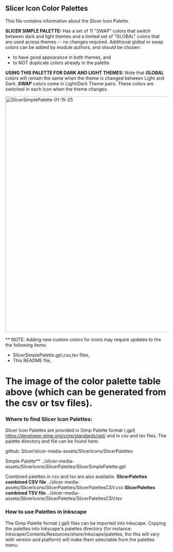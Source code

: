 ## Slicer Icon Color Palettes

This file contains information about the Slicer Icon Palette.

 **SLICER SIMPLE PALETTE:** Has a set of 11 "SWAP" colors that switch between dark and light themes and a limited set of "GLOBAL" colors that are used across themes -- no changes required. Additional global or swap colors can be added by module authors, and should be chosen:
 
* to have good appearance in both themes, and
* to NOT duplicate colors already in the palette.

 **USING THIS PALETTE FOR DARK AND LIGHT THEMES:** Note that ***GLOBAL*** colors will remain the same when the theme is changed between Light and Dark. ***SWAP*** colors come in Light/Dark Theme pairs. These colors are switched in each icon when the theme changes.

<img width="734" alt="SlicerSimplePalette-01-15-25" src="https://github.com/user-attachments/assets/9388fb44-a932-40cb-ab83-4b4593453b77" />

** NOTE: Adding new custom colors for icons may require updates to the the following items:

* SlicerSimplePalette.gpl,csv,tsv files, 
* This README file,
# The image of the color palette table above (which can be generated from the csv or tsv files).

###  Where to find Slicer Icon Palettes:
Slicer Icon Palettes are provided in Gimp Palette format (.gpl)  https://developer.gimp.org/core/standards/gpl/  and in csv and tsv files. The palette directory and file can be found here:

github: Slicer/slicer-media-assets/SlicerIcons/SlicerPalettes

Simple Palette**
../slicer-media-assets/SlicerIcons/SlicerPalettes/SlicerSimplePalette.gpl




Combined palettes in csv and tsv are also available.
 **SlicerPalettes combined CSV file**
../slicer-media-assets/SlicerIcons/SlicerPalettes/SlicerPalettesCSV.csv
 **SlicerPalettes combined TSV file**
../slicer-media-assets/SlicerIcons/SlicerPalettes/SlicerPalettesCSV.tsv 

### How to use Palettes in Inkscape
The Gimp Palette format (.gpl) files can be imported into Inkscape. Copying the palettes into Inkscape's palettes directory (for instance: Inkscape/Contents/Resources/share/inkscape/palettes, tho this will vary with version and platform) will make them selectable from the palettes menu. 



